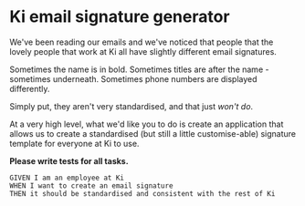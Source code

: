 # Ki email signature generator

We've been reading our emails and we've noticed that people that the lovely people that work at Ki all have slightly different email signatures.

Sometimes the name is in bold. Sometimes titles are after the name - sometimes underneath. Sometimes phone numbers are displayed differently.

Simply put, they aren't very standardised, and that just _won't do_.

At a very high level, what we'd like you to do is create an application that allows us to create a standardised (but still a little customise-able) signature template for everyone at Ki to use.

**Please write tests for all tasks.**


```gherkin
GIVEN I am an employee at Ki
WHEN I want to create an email signature
THEN it should be standardised and consistent with the rest of Ki
```
